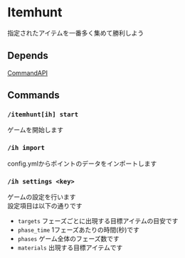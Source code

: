 # Itemhunt
指定されたアイテムを一番多く集めて勝利しよう

## Depends
[CommandAPI](https://www.spigotmc.org/resources/api-commandapi-1-13-1-19-2.62353/)

## Commands
### `/itemhunt[ih] start`
ゲームを開始します

### `/ih import`
config.ymlからポイントのデータをインポートします

### `/ih settings <key>`
ゲームの設定を行います  
設定項目は以下の通りです  
* `targets` フェーズごとに出現する目標アイテムの目安です
* `phase_time` 1フェーズあたりの時間(秒)です
* `phases` ゲーム全体のフェーズ数です
* `materials` 出現する目標アイテムです